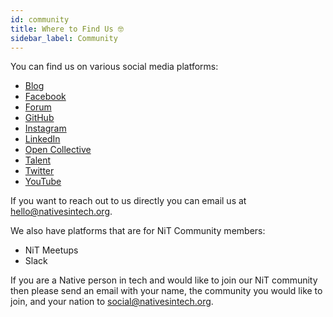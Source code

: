 ```yaml
---
id: community
title: Where to Find Us 🤓
sidebar_label: Community
---
```


You can find us on various social media platforms:

- [Blog](https://blog.nativesintech.org/)
- [Facebook](https://facebook.com/nativesintech)
- [Forum](https://forum.nativesintech.org)
- [GitHub](https://github.com/nativesintech)
- [Instagram](https://www.instagram.com/nativesintech/)
- [LinkedIn](https://linkedin.com/company/natives-in-tech)
- [Open Collective](https://opencollective.com/natives-in-tech)
- [Talent](https://talent.nativesintech.org/)
- [Twitter](https://twitter.com/nativesintech)
- [YouTube](https://www.youtube.com/channel/UCRyR1Jm77K9uVN1QXvoLY6A)

If you want to reach out to us directly you can email us at [hello@nativesintech.org](mailto:hello@nativesintech.org).

We also have platforms that are for NiT Community members:

- NiT Meetups
- Slack

If you are a Native person in tech and would like to join our NiT community then please send an email with your name, the community you would like to join, and your nation to [social@nativesintech.org](mailto:social@nativesintech.org).
